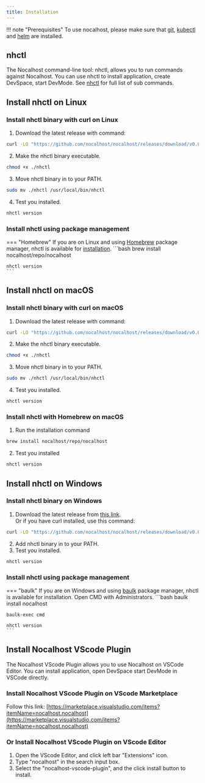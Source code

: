 ```yaml
---
title: Installation
---
```


!!! note "Prerequisites"
	To use nocalhost, please make sure that  [git](https://git-scm.com/downloads), [kubectl](https://kubernetes.io/docs/home/) and [helm](https://helm.sh/) are installed.

## nhctl

The Nocalhost command-line tool: nhctl, allows you to run commands against Nocalhost.
You can use nhctl to install application, create DevSpace,
start DevMode. See [nhctl](/References/cli-commands) for full list of sub commands.


## Install nhctl on Linux

### Install nhctl binary with curl on Linux

1. Download the latest release with command:
```bash
curl -LO "https://github.com/nocalhost/nocalhost/releases/download/v0.0.3/nhctl-linux-amd64" -o nhctl
```
2. Make the nhctl binary executable.
```bash
chmod +x ./nhctl
```
3. Move nhctl binary in to your PATH.
```bash
sudo mv ./nhctl /usr/local/bin/nhctl
```
4. Test you installed.
```bash
nhctl version
```

### Install nhctl using package management

<!-- === "Snap"
	If you are on Ubuntu or another Linux distribution that support [snap](https://snapcraft.io/docs/installing-snapd) package manager, nhctl is available as a [snap](https://snapcraft.io/) application.
	```bash
	snap install nhctl --classic

	nhctl version
	``` -->
=== "Homebrew"
	If you are on Linux and using [Homebrew](https://docs.brew.sh/Homebrew-on-Linux) package manager, nhctl is available for [installation](https://docs.brew.sh/Homebrew-on-Linux#install).
	```bash
	brew install nocalhost/repo/nocalhost

	nhctl version
	```

## Install nhctl on macOS
### Install nhctl binary with curl on macOS

1. Download the latest release with command:
```bash
curl -LO "https://github.com/nocalhost/nocalhost/releases/download/v0.0.3/nhctl-darwin-amd64" -o nhctl
```
2. Make the nhctl binary executable.
```bash
chmod +x ./nhctl
```
3. Move nhctl binary in to your PATH.
```bash
sudo mv ./nhctl /usr/local/bin/nhctl
```
4. Test you installed.
```bash
nhctl version
```

### Install nhctl with Homebrew on macOS
1. Run the installation command
```bash
brew install nocalhost/repo/nocalhost
```
2. Test you installed
```bash
nhctl version
```

## Install nhctl on Windows

### Install nhctl binary on Windows

1. Download the latest release from [this link](https://github.com/nocalhost/nocalhost/releases/download/v0.0.3/nhctl-windows-amd64.exe). <br />
Or if you have curl installed, use this command:
```bash
curl -LO "https://github.com/nocalhost/nocalhost/releases/download/v0.0.3/nhctl-windows-amd64.exe" -o nhctl.exe
```
2. Add nhctl binary in to your PATH.
3. Test you installed.
```bash
nhctl version
```

### Install nhctl using package management

<!-- === "Snap"
	If you are on Ubuntu or another Linux distribution that support [snap](https://snapcraft.io/docs/installing-snapd) package manager, nhctl is available as a [snap](https://snapcraft.io/) application.
	```bash
	snap install nhctl --classic

	nhctl version
	``` -->
=== "baulk"
	If you are on Windows and using [baulk](https://github.com/baulk/baulk) package manager, nhctl is available for installation. Open CMD with Administrators.
	```bash
	baulk install nocalhost

	baulk-exec cmd

	nhctl version
	```

## Install Nocalhost VScode Plugin

The Nocalhost VScode Plugin allows you to use Nocalhost on VSCode Editor.
You can install application, open DevSpace start DevMode in VSCode directly.

### Install Nocalhost VScode Plugin on VScode Marketplace
Follow this link: [https://marketplace.visualstudio.com/items?itemName=nocalhost.nocalhost](https://marketplace.visualstudio.com/items?itemName=nocalhost.nocalhost)

### Or Install Nocalhost VScode Plugin on VScode Editor
1. Open the VScode Editor, and click left bar "Extensions" icon.
2. Type "nocalhost" in the search input box.
3. Select the "nocalhost-vscode-plugin", and the click install button to install.
